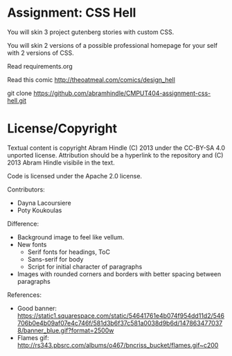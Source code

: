 Assignment: CSS Hell
====================

You will skin 3 project gutenberg stories with custom CSS.

You will skin 2 versions of a possible professional homepage for your
self with 2 versions of CSS.

Read requirements.org

Read this comic http://theoatmeal.com/comics/design_hell

git clone https://github.com/abramhindle/CMPUT404-assignment-css-hell.git

License/Copyright
=================

Textual content is copyright Abram Hindle (C) 2013 under the CC-BY-SA
4.0 unported license. Attribution should be a hyperlink to the
repository and (C) 2013 Abram Hindle visibile in the text.

Code is licensed under the Apache 2.0 license.

Contributors:
  - Dayna Lacoursiere
  - Poty Koukoulas

Difference:
  - Background image to feel like vellum.
  - New fonts
    - Serif fonts for headings, ToC
    - Sans-serif for body
    - Script for initial character of paragraphs
  - Images with rounded corners and borders with better spacing between
  paragraphs

References:
 - Good banner: https://static1.squarespace.com/static/54641761e4b074f954dd11d2/546706b0e4b09af07e4c746f/581d3b6f37c581a0038d9b6d/1478634770378/banner_blue.gif?format=2500w
 - Flames gif: http://rs343.pbsrc.com/albums/o467/bncriss_bucket/flames.gif~c200

